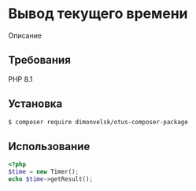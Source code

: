 # Вывод текущего времени

Описание

## Требования

PHP 8.1

## Установка

````bash
$ composer require dimonvelsk/otus-composer-package
````

## Использование

````php
<?php
$time = new Timer();
echo $time->getResult();
````